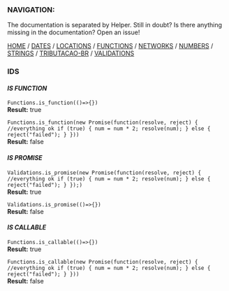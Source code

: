 ### NAVIGATION:
The documentation is separated by Helper. Still in doubt? Is there anything missing in the documentation? Open an issue! 

[HOME](../README.md) / [DATES](DATES.md)  / [LOCATIONS](LOCATIONS.md)  / [FUNCTIONS](FUNCTIONS.md)  / [NETWORKS](NETWORKS.md)  / [NUMBERS](NUMBERS.md)  / [STRINGS](STRINGS.md)  / [TRIBUTACAO-BR](TRIBUTACAO-BR.md)  / [VALIDATIONS](VALIDATIONS.md)  

### IDS

#### *IS FUNCTION*

`Functions.is_function(()=>{})`  
**Result:** true

`Functions.is_function(new Promise(function(resolve, reject) {
  //everything ok
  if (true) {
    num = num * 2;
    resolve(num);
  } else {
    reject("failed");
  }
}))`  
**Result:** false  

#### *IS PROMISE*

`Validations.is_promise(new Promise(function(resolve, reject) {
  //everything ok
  if (true) {
    num = num * 2;
    resolve(num);
  } else {
    reject("failed");
  }
});)`  
**Result:** true

`Validations.is_promise(()=>{})`  
**Result:** false  

#### *IS CALLABLE*

`Functions.is_callable(()=>{})`  
**Result:** true

`Functions.is_callable(new Promise(function(resolve, reject) {
  //everything ok
  if (true) {
    num = num * 2;
    resolve(num);
  } else {
    reject("failed");
  }
}))`  
**Result:** false  